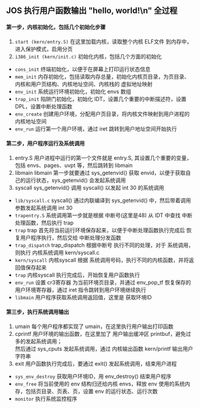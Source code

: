 ## JOS 执行用户函数输出 "hello, world!\n" 全过程

#### 第一步，内核初始化，包括几个初始化步骤

1. `start (kern/entry.S)`		在这里加载内核，读取整个内核 ELF文件 到内存中，进入保护模式，启用分页
2. `i386_init (kern/init.c)`	初始化内核，包括几个方面的初始化
  - `cons_init`				终端初始化，以便于在屏幕上打印运行状态信息
  - `mem_init`				内存初始化，包括读取内存总量，初始化内核页目录，为页目录、内核和用户页结构、内核地址空间、内核栈的 虚拟地址映射
  - `env_init`				系统运行环境初始化，初始化 envs 数组
  - `trap_init`				陷阱门初始化，初始化 IDT，设置几个重要的中断描述符，设置 DPL，设置中断处理函数
  - `env_create`				创建用户环境，分配用户页目录，将内核文件映射到用户进程的 内核地址空间
  - `env_run`				运行第一个用户环境，通过 iret 跳转到用户地址空间开始执行

#### 第二步，用户程序运行及系统调用

1. entry.S					用户进程中运行的第一个文件就是 entry.S, 其设置几个重要的变量，包括 envs、pages、uvpt 等，然后跳转到 libmain
2. libmain					libmain 第一步就要通过 sys_getenvid() 获取 envid，以便于获取自己的运行状态，sys_getenvid() 会发起系统调用
3. syscall					sys_getenvid() 调用 syscall() 以发起 int 30 的系统调用
  - `lib/syscall.c`			syscall() 通过内联编译到 sys_getenvid() 中，然后带着调用参数发起系统调用 int 30
  - `trapentry.S`			系统调用第一步就是根据 中断号(这里是48) 从 IDT 中查找 中断处理函数，然后执行 trap
  - `trap`					trap 首先将当前运行环境保存起来，以便于中断处理函数执行完成后 恢复用户程序执行，然后交给 中断处理分发函数
  - `trap_dispatch`			trap_dispatch 根据中断号 执行不同的处理，对于 系统调用，则执行 内核系统调用 kern/syscall.c
  - `kern/syscall`			内核syscall 根据 系统调用号码，执行不同的内核函数，并将返回值保存起来
  - `trap`					内核syscall 执行完成后，开始恢复用户函数执行
  - `env_run`				设置 cr3寄存器 为当前环境页目录，并通过 env_pop_tf 恢复保存的用户环境寄存器，通过 iret 指令跳转到用户环境继续执行
  - `libmain`				用户程序获取系统调用返回值，这里是 获取环境ID

#### 第三步，执行系统调用输出

1. umain						每个用户程序都实现了 umain，在这里执行用户输出打印函数
2. cprintf					用户环境的输出函数，在这里加了 用户输出缓冲区 printbuf，避免过多的发起系统调用；<br>
							然后通过 sys_cputs 发起系统调用，通过 内核输出函数 kern/printf 输出用户字符串
3. exit						用户函数执行完成后，要通过 exit() 发起系统调用，结束用户进程
  - `sys_env_destroy`		获取用户环境ID，用 env_destroy() 结束用户程序
  - `env_free`				将当前使用的 env 结构归还给内核 envs，释放 env 使用的系统内存，包括页目录、页表、页，设置 env 的运行状态、运行次数
  - `monitor`				执行系统监控程序

